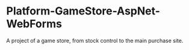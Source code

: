 # Platform-GameStore-AspNet-WebForms

A project of a game store, from stock control to the main purchase site.
